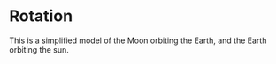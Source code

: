 Rotation
========

This is a simplified model of the Moon orbiting the Earth, and the Earth orbiting the sun.
